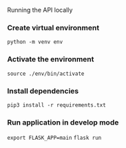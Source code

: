 Running the API locally

### Create virtual environment

`python -m venv env`

### Activate the environment

`source ./env/bin/activate`

### Install dependencies

`pip3 install -r requirements.txt`

### Run application in develop mode

`export FLASK_APP=main`
`flask run`